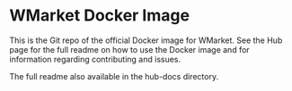 # WMarket Docker Image
This is the Git repo of the official Docker image for WMarket. See the Hub page for the full readme on how to use the Docker image and for information regarding contributing and issues.

The full readme also available in the hub-docs directory.
